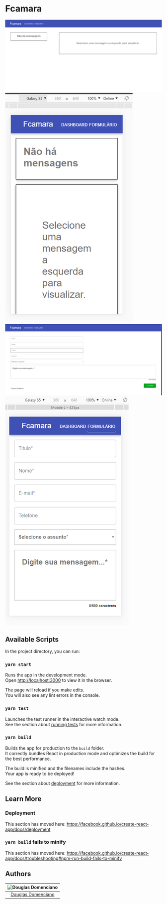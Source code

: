 # Fcamara

<img src="https://github.com/DouglasDomenciano/Fcamara/blob/master/mocks/dashWeb.png"  title="DashboardWeb" alt="DashboardWeb">
<img src="https://github.com/DouglasDomenciano/Fcamara/blob/master/mocks/dashMobile.png" title="DashboardMobile" alt="DashboardMobile">
<img src="https://github.com/DouglasDomenciano/Fcamara/blob/master/mocks/formWeb.png" title="formWeb" alt="formWeb">
<img src="https://github.com/DouglasDomenciano/Fcamara/blob/master/mocks/formMobile.png" title="formMobile" alt="formMobile">

## Available Scripts

In the project directory, you can run:

### `yarn start`

Runs the app in the development mode.<br />
Open [http://localhost:3000](http://localhost:3000) to view it in the browser.

The page will reload if you make edits.<br />
You will also see any lint errors in the console.

### `yarn test`

Launches the test runner in the interactive watch mode.<br />
See the section about [running tests](https://facebook.github.io/create-react-app/docs/running-tests) for more information.

### `yarn build`

Builds the app for production to the `build` folder.<br />
It correctly bundles React in production mode and optimizes the build for the best performance.

The build is minified and the filenames include the hashes.<br />
Your app is ready to be deployed!

See the section about [deployment](https://facebook.github.io/create-react-app/docs/deployment) for more information.


## Learn More

### Deployment

This section has moved here: https://facebook.github.io/create-react-app/docs/deployment

### `yarn build` fails to minify

This section has moved here: https://facebook.github.io/create-react-app/docs/troubleshooting#npm-run-build-fails-to-minify

## Authors

| ![Douglas Domenciano](https://avatars0.githubusercontent.com/u/17892023?s=400&u=415ca6c987e97e58191c70ba433f800b3314c393&v=4)|
|:---------------------:|
|  [Douglas Domenciano](https://github.com/DouglasDomenciano/)   |
